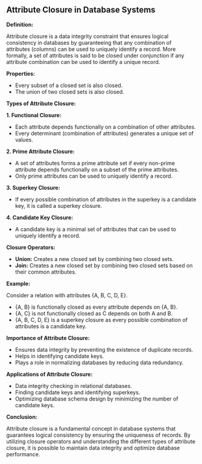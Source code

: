 ## Attribute Closure in Database Systems

**Definition:**

Attribute closure is a data integrity constraint that ensures logical consistency in databases by guaranteeing that any combination of attributes (columns) can be used to uniquely identify a record. More formally, a set of attributes is said to be closed under conjunction if any attribute combination can be used to identify a unique record.

**Properties:**

- Every subset of a closed set is also closed.
- The union of two closed sets is also closed.


**Types of Attribute Closure:**

**1. Functional Closure:**

- Each attribute depends functionally on a combination of other attributes.
- Every determinant (combination of attributes) generates a unique set of values.


**2. Prime Attribute Closure:**

- A set of attributes forms a prime attribute set if every non-prime attribute depends functionally on a subset of the prime attributes.
- Only prime attributes can be used to uniquely identify a record.


**3. Superkey Closure:**

- If every possible combination of attributes in the superkey is a candidate key, it is called a superkey closure.


**4. Candidate Key Closure:**

- A candidate key is a minimal set of attributes that can be used to uniquely identify a record. 


**Closure Operators:**

- **Union:** Creates a new closed set by combining two closed sets.
- **Join:** Creates a new closed set by combining two closed sets based on their common attributes.


**Example:**

Consider a relation with attributes {A, B, C, D, E}. 

- {A, B} is functionally closed as every attribute depends on {A, B}.
- {A, C} is not functionally closed as C depends on both A and B.
- {A, B, C, D, E} is a superkey closure as every possible combination of attributes is a candidate key.


**Importance of Attribute Closure:**

- Ensures data integrity by preventing the existence of duplicate records.
- Helps in identifying candidate keys.
- Plays a role in normalizing databases by reducing data redundancy.


**Applications of Attribute Closure:**

- Data integrity checking in relational databases.
- Finding candidate keys and identifying superkeys.
- Optimizing database schema design by minimizing the number of candidate keys.


**Conclusion:**

Attribute closure is a fundamental concept in database systems that guarantees logical consistency by ensuring the uniqueness of records. By utilizing closure operators and understanding the different types of attribute closure, it is possible to maintain data integrity and optimize database performance.